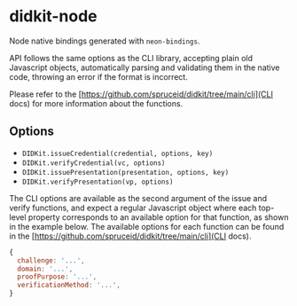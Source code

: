 # didkit-node

Node native bindings generated with `neon-bindings`.

API follows the same options as the CLI library, accepting plain old Javascript
objects, automatically parsing and validating them in the native code, throwing
an error if the format is incorrect.

Please refer to the [https://github.com/spruceid/didkit/tree/main/cli](CLI docs)
for more information about the functions.

## Options

- `DIDKit.issueCredential(credential, options, key)`
- `DIDKit.verifyCredential(vc, options)`
- `DIDKit.issuePresentation(presentation, options, key)`
- `DIDKit.verifyPresentation(vp, options)`

The CLI options are available as the second argument of the issue and verify
functions, and expect a regular Javascript object where each top-level property
corresponds to an available option for that function, as shown in the example
below. The available options for each function can be found in the
[https://github.com/spruceid/didkit/tree/main/cli](CLI docs).

```js
{
  challenge: '...',
  domain: '...',
  proofPurpose: '...',
  verificationMethod: '...',
}
```
